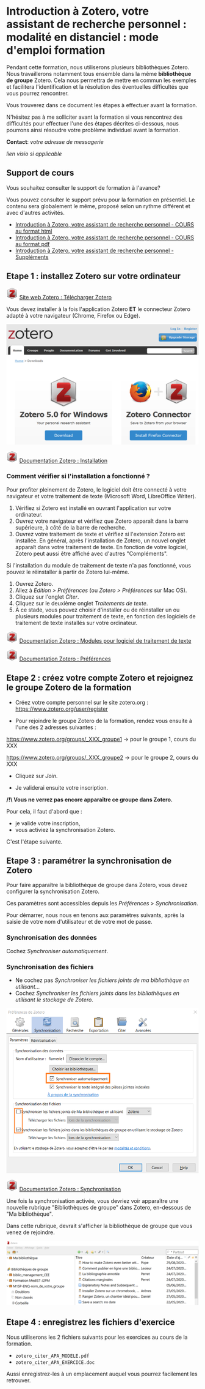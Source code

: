 # Introduction à Zotero, votre assistant de recherche personnel : modalité en distanciel : mode d'emploi formation

Pendant cette formation, nous utiliserons plusieurs bibliothèques Zotero. Nous travaillerons notamment tous ensemble dans la même **bibliothèque de groupe** Zotero. Cela nous permettra de mettre en commun les exemples et facilitera l'identification et la résolution des éventuelles difficultés que vous pourrez rencontrer.

Vous trouverez dans ce document les étapes à effectuer avant la formation.

N'hésitez pas à me solliciter avant la formation si vous rencontrez des difficultés pour effectuer l'une des étapes décrites ci-dessous, nous pourrons ainsi résoudre votre problème individuel avant la formation.

**Contact**:  _votre adresse de messagerie_
 
 _lien visio si applicable_

## Support de cours

Vous souhaitez consulter le support de formation à l'avance?

Vous pouvez consulter le support prévu pour la formation en présentiel. Le contenu sera globalement le même, proposé selon un rythme différent et avec d'autres activités.

* [Introduction à Zotero, votre assistant de recherche personnel - COURS au format html](https://github.com/fflamerie/zotero_intro_FR/blob/master/content/zotero_intro_FR_COURS.md)
* [Introduction à Zotero, votre assistant de recherche personnel - COURS au format pdf](https://github.com/fflamerie/zotero_intro_FR/blob/master/content/zotero_intro_FR_COURS.pdf)
* [Introduction à Zotero, votre assistant de recherche personnel - Suppléments](https://github.com/fflamerie/zotero_intro_FR#suppl%C3%A9ments)


## Etape 1 : installez Zotero sur votre ordinateur

![zotero][zotero] [Site web Zotero : Télécharger Zotero](https://www.zotero.org/download/)

Vous devez installer à la fois l'application Zotero **ET** le connecteur Zotero adapté à votre navigateur (Chrome, Firefox ou Edge).

![zotero_install](img/zotero_instal.png)

![zotero][zotero] [Documentation Zotero : Installation](https://www.zotero.org/support/fr/installation)

### Comment vérifier si l'installation a fonctionné ?

Pour profiter pleinement de Zotero, le logiciel doit être connecté à votre navigateur et votre traitement de texte (Microsoft Word, LibreOffice Writer).

1. Vérifiez si Zotero est installé en ouvrant l'application sur votre ordinateur.
2. Ouvrez votre navigateur et vérifiez que Zotero apparaît dans la barre supérieure, à côté de la barre de recherche.
3. Ouvrez votre traitement de texte et vérifiez si l'extension Zotero est installée. En général, après l'installation de Zotero, un nouvel onglet apparaît dans votre traitement de texte. En fonction de votre logiciel, Zotero peut aussi être affiché avec d'autres "Compléments".

Si l'installation du module de traitement de texte n'a pas fonctionné, vous pouvez le réinstaller à partir de Zotero lui-même.

1. Ouvrez Zotero.
2. Allez à *Edition > Préférences* (ou *Zotero > Préférences* sur Mac OS).
3. Cliquez sur l'onglet *Citer*.
4. Cliquez sur le deuxième onglet _Traitements de texte_.
5. À ce stade, vous pouvez choisir d'installer ou de réinstaller un ou plusieurs modules pour traitement de texte, en fonction des logiciels de traitement de texte installés sur votre ordinateur.

![zotero][zotero] [Documentation Zotero : Modules pour logiciel de traitement de texte](https://www.zotero.org/support/fr/word_processor_integration)

![zotero][zotero] [Documentation Zotero : Préférences](https://www.zotero.org/support/fr/preferences)

## Etape 2 : créez votre compte Zotero et rejoignez le groupe Zotero de la formation

* Créez  votre compte personnel sur le site zotero.org : https://www.zotero.org/user/register

* Pour rejoindre le groupe Zotero de la formation, rendez vous ensuite  à l'une des 2 adresses suivantes :

https://www.zotero.org/groups/_XXX_groupe1 -> pour le groupe 1, cours du XXX

https://www.zotero.org/groups/_XXX_groupe2 -> pour le groupe 2, cours du XXX

* Cliquez sur _Join_.

* Je validerai ensuite votre inscription.

**/!\\ Vous ne verrez pas encore apparaître ce groupe dans Zotero.**

Pour cela, il faut d'abord que  :

*  je valide votre inscription,
*  vous activiez la synchronisation Zotero.

 C'est l'étape suivante.

## Etape 3 : paramétrer la synchronisation de Zotero

Pour faire apparaître la bibliothèque de groupe dans Zotero, vous devez configurer la synchronisation Zotero.

Ces paramètres sont accessibles depuis les _Préférences_ > _Synchronisation_.

Pour démarrer, nous nous en tenons aux paramètres suivants, après la saisie de votre nom d'utilisateur et de votre mot de passe.

### Synchronisation des données

Cochez _Synchroniser automatiquement_.

### Synchronisation des fichiers

* Ne cochez pas _Synchroniser les fichiers joints de ma bibliothèque en utilisant..._
* Cochez _Synchroniser les fichiers joints dans les bibliothèques en utilisant le stockage de Zotero_.

![zotero_pref_sync](img/zotero_pref_sync.png)


![zotero][zotero] [Documentation Zotero : Synchronisation](https://www.zotero.org/support/fr/sync)

Une fois la synchronisation activée, vous devriez voir apparaître une nouvelle rubrique "Bibliothèques de groupe" dans Zotero, en-dessous de "Ma bibliothèque".

Dans cette rubrique, devrait s'afficher la bibliothèque de groupe que vous venez de rejoindre.


![zotero_bib_groupe](img/zotero_bib_groupe.png)


## Etape 4 : enregistrez les fichiers d'exercice

Nous utiliserons les 2 fichiers suivants pour les exercices au cours de la formation.

* `zotero_citer_APA_MODELE.pdf` 
* `zotero_citer_APA_EXERCICE.doc`

Aussi enregistrez-les à un emplacement auquel vous pourrez facilement les retrouver.


[zotero]: img/icone_zotero.png
